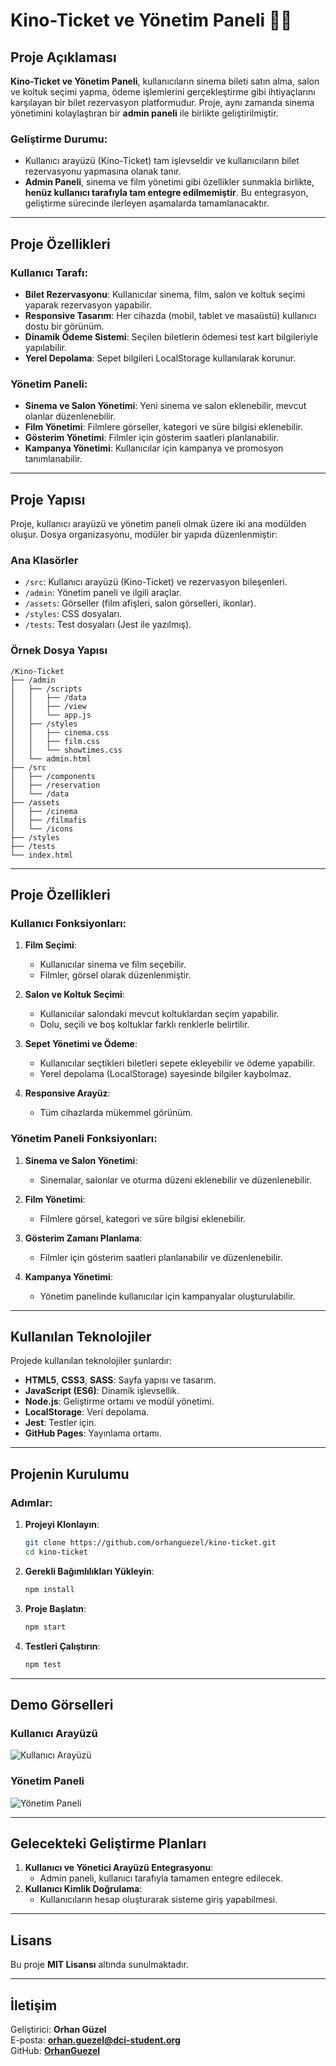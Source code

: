 # Kino-Ticket ve Yönetim Paneli 🎥🍿

## Proje Açıklaması
**Kino-Ticket ve Yönetim Paneli**, kullanıcıların sinema bileti satın alma, salon ve koltuk seçimi yapma, ödeme işlemlerini gerçekleştirme gibi ihtiyaçlarını karşılayan bir bilet rezervasyon platformudur. Proje, aynı zamanda sinema yönetimini kolaylaştıran bir **admin paneli** ile birlikte geliştirilmiştir.

### Geliştirme Durumu:
- Kullanıcı arayüzü (Kino-Ticket) tam işlevseldir ve kullanıcıların bilet rezervasyonu yapmasına olanak tanır.
- **Admin Paneli**, sinema ve film yönetimi gibi özellikler sunmakla birlikte, **henüz kullanıcı tarafıyla tam entegre edilmemiştir**. Bu entegrasyon, geliştirme sürecinde ilerleyen aşamalarda tamamlanacaktır.

---

## Proje Özellikleri

### Kullanıcı Tarafı:
- **Bilet Rezervasyonu**: Kullanıcılar sinema, film, salon ve koltuk seçimi yaparak rezervasyon yapabilir.
- **Responsive Tasarım**: Her cihazda (mobil, tablet ve masaüstü) kullanıcı dostu bir görünüm.
- **Dinamik Ödeme Sistemi**: Seçilen biletlerin ödemesi test kart bilgileriyle yapılabilir.
- **Yerel Depolama**: Sepet bilgileri LocalStorage kullanılarak korunur.

### Yönetim Paneli:
- **Sinema ve Salon Yönetimi**: Yeni sinema ve salon eklenebilir, mevcut olanlar düzenlenebilir.
- **Film Yönetimi**: Filmlere görseller, kategori ve süre bilgisi eklenebilir.
- **Gösterim Yönetimi**: Filmler için gösterim saatleri planlanabilir.
- **Kampanya Yönetimi**: Kullanıcılar için kampanya ve promosyon tanımlanabilir.

---

## Proje Yapısı
Proje, kullanıcı arayüzü ve yönetim paneli olmak üzere iki ana modülden oluşur. Dosya organizasyonu, modüler bir yapıda düzenlenmiştir:

### **Ana Klasörler**
- `/src`: Kullanıcı arayüzü (Kino-Ticket) ve rezervasyon bileşenleri.
- `/admin`: Yönetim paneli ve ilgili araçlar.
- `/assets`: Görseller (film afişleri, salon görselleri, ikonlar).
- `/styles`: CSS dosyaları.
- `/tests`: Test dosyaları (Jest ile yazılmış).

### **Örnek Dosya Yapısı**
```
/Kino-Ticket
├── /admin
│   ├── /scripts
│   │   ├── /data
│   │   ├── /view
│   │   └── app.js
│   ├── /styles
│   │   ├── cinema.css
│   │   ├── film.css
│   │   └── showtimes.css
│   └── admin.html
├── /src
│   ├── /components
│   ├── /reservation
│   └── /data
├── /assets
│   ├── /cinema
│   ├── /filmafis
│   └── /icons
├── /styles
├── /tests
└── index.html
```

---

## Proje Özellikleri

### Kullanıcı Fonksiyonları:
1. **Film Seçimi**:
   - Kullanıcılar sinema ve film seçebilir.
   - Filmler, görsel olarak düzenlenmiştir.

2. **Salon ve Koltuk Seçimi**:
   - Kullanıcılar salondaki mevcut koltuklardan seçim yapabilir.
   - Dolu, seçili ve boş koltuklar farklı renklerle belirtilir.

3. **Sepet Yönetimi ve Ödeme**:
   - Kullanıcılar seçtikleri biletleri sepete ekleyebilir ve ödeme yapabilir.
   - Yerel depolama (LocalStorage) sayesinde bilgiler kaybolmaz.

4. **Responsive Arayüz**:
   - Tüm cihazlarda mükemmel görünüm.

### Yönetim Paneli Fonksiyonları:
1. **Sinema ve Salon Yönetimi**:
   - Sinemalar, salonlar ve oturma düzeni eklenebilir ve düzenlenebilir.

2. **Film Yönetimi**:
   - Filmlere görsel, kategori ve süre bilgisi eklenebilir.

3. **Gösterim Zamanı Planlama**:
   - Filmler için gösterim saatleri planlanabilir ve düzenlenebilir.

4. **Kampanya Yönetimi**:
   - Yönetim panelinde kullanıcılar için kampanyalar oluşturulabilir.

---

## Kullanılan Teknolojiler
Projede kullanılan teknolojiler şunlardır:
- **HTML5**, **CSS3**, **SASS**: Sayfa yapısı ve tasarım.
- **JavaScript (ES6)**: Dinamik işlevsellik.
- **Node.js**: Geliştirme ortamı ve modül yönetimi.
- **LocalStorage**: Veri depolama.
- **Jest**: Testler için.
- **GitHub Pages**: Yayınlama ortamı.

---

## Projenin Kurulumu

### Adımlar:
1. **Projeyi Klonlayın**:
   ```bash
   git clone https://github.com/orhanguezel/kino-ticket.git
   cd kino-ticket
   ```

2. **Gerekli Bağımlılıkları Yükleyin**:
   ```bash
   npm install
   ```

3. **Proje Başlatın**:
   ```bash
   npm start
   ```

4. **Testleri Çalıştırın**:
   ```bash
   npm test
   ```

---

## Demo Görselleri
### Kullanıcı Arayüzü
![Kullanıcı Arayüzü](https://orhanguezel.github.io/Kino-Ticket/assets/demo-image.png)

### Yönetim Paneli
![Yönetim Paneli](https://orhanguezel.github.io/Kino-Ticket/assets/admin-panel.png)

---

## Gelecekteki Geliştirme Planları
1. **Kullanıcı ve Yönetici Arayüzü Entegrasyonu**:
   - Admin paneli, kullanıcı tarafıyla tamamen entegre edilecek.
2. **Kullanıcı Kimlik Doğrulama**:
   - Kullanıcıların hesap oluşturarak sisteme giriş yapabilmesi.

---

## Lisans
Bu proje **MIT Lisansı** altında sunulmaktadır.

---

## İletişim
Geliştirici: **Orhan Güzel**  
E-posta: **orhan.guezel@dci-student.org**  
GitHub: **[OrhanGuezel](https://github.com/OrhanGuezel)**
```